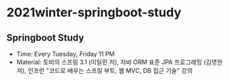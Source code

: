 # 2021winter-springboot-study

## Springboot Study
* Time: Every Tuesday, Friday 11 PM
* Material: 토비의 스프링 3.1 (이일민 저), 자바 ORM 표준 JPA 프로그래밍 (김영한 저), 인프런 "코드로 배우는 스프링 부트, 웹 MVC, DB 접근 기술" 강의

